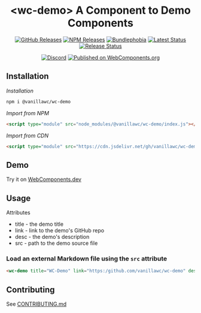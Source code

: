 <h1 align="center">&lt;wc-demo&gt; A Component to Demo Components</h1>

<div align="center">
  <a href="https://github.com/vanillawc/wc-demo/releases"><img src="https://badgen.net/github/tag/vanillawc/wc-demo" alt="GitHub Releases"></a>
  <a href="https://www.npmjs.com/package/@vanillawc/wc-demo"><img src="https://badgen.net/npm/v/@vanillawc/wc-demo" alt="NPM Releases"></a>
  <a href="https://bundlephobia.com/result?p=@vanillawc/wc-demo"><img src="https://badgen.net/bundlephobia/minzip/@vanillawc/wc-demo" alt="Bundlephobia"></a>
  <a href="https://github.com/vanillawc/wc-demo/actions"><img src="https://github.com/vanillawc/wc-demo/workflows/Latest/badge.svg" alt="Latest Status"></a>
  <a href="https://github.com/vanillawc/wc-demo/actions"><img src="https://github.com/vanillawc/wc-demo/workflows/Release/badge.svg" alt="Release Status"></a>

  <a href="https://discord.gg/aSWYgtybzV"><img alt="Discord" src="https://img.shields.io/discord/723296249121603604?color=%23738ADB"></a>
  <a href="https://www.webcomponents.org/element/vanillawc/wc-demo"><img src="https://img.shields.io/badge/webcomponents.org-published-blue.svg" alt="Published on WebComponents.org"></a>
</div>

## Installation

*Installation*
```sh
npm i @vanillawc/wc-demo
```

*Import from NPM*
```html
<script type="module" src="node_modules/@vanillawc/wc-demo/index.js"></script>
```

*Import from CDN*
```html
<script type="module" src="https://cdn.jsdelivr.net/gh/vanillawc/wc-demo@1/index.js"></script>
```

## Demo

Try it on [WebComponents.dev](https://webcomponents.dev/edit/0nMBg8ZeCG1KHZmL49ww?sv=1&pm=1)

## Usage

Attributes

- title - the demo title
- link - link to the demo's GitHub repo
- desc - the demo's description
- src - path to the demo source file

### Load an external Markdown file using the `src` attribute

```html
<wc-demo title="WC-Demo" link="https:/github.com/vanillawc/wc-demo" desc="Basic Usage" src="assets/demo.html"></wc-demo>
```

## Contributing

See [CONTRIBUTING.md](https://github.com/vanillawc/vanillawc/blob/main/CONTRIBUTING.md)
